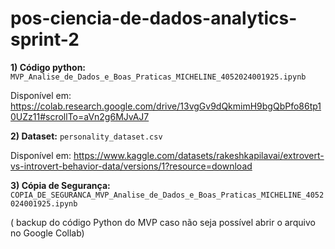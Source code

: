 # pos-ciencia-de-dados-analytics-sprint-2

**1) Código python:** `MVP_Analise_de_Dados_e_Boas_Praticas_MICHELINE_4052024001925.ipynb`

Disponível em: https://colab.research.google.com/drive/13vgGv9dQkmimH9bgQbPfo86tp10UZz11#scrollTo=aVn2g6MJvAJ7

**2) Dataset:** `personality_dataset.csv`

Disponível em: https://www.kaggle.com/datasets/rakeshkapilavai/extrovert-vs-introvert-behavior-data/versions/1?resource=download

**3) Cópia de Segurança:** `COPIA_DE_SEGURANCA_MVP_Analise_de_Dados_e_Boas_Praticas_MICHELINE_4052024001925.ipynb`

( backup do código Python do MVP caso não seja possível abrir o arquivo no Google Collab)
